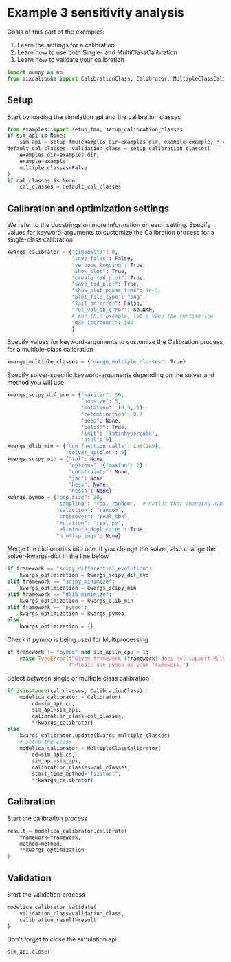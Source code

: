 
# Example 3 sensitivity analysis

Goals of this part of the examples:
1. Learn the settings for a calibration
2. Learn how to use both Single- and MultiClassCalibration
3. Learn how to validate your calibration

```python
import numpy as np
from aixcalibuha import CalibrationClass, Calibrator, MultipleClassCalibrator
```

## Setup
Start by loading the simulation api and the calibration classes

```python
from examples import setup_fmu, setup_calibration_classes
if sim_api is None:
    sim_api = setup_fmu(examples_dir=examples_dir, example=example, n_cpu=n_cpu)
default_cal_classes, validation_class = setup_calibration_classes(
    examples_dir=examples_dir,
    example=example,
    multiple_classes=False
)
if cal_classes is None:
    cal_classes = default_cal_classes
```

## Calibration and optimization settings
We refer to the docstrings on more information on each setting.
Specify values for keyword-arguments to customize
the Calibration process for a single-class calibration

```python
kwargs_calibrator = {"timedelta": 0,
                     "save_files": False,
                     "verbose_logging": True,
                     "show_plot": True,
                     "create_tsd_plot": True,
                     "save_tsd_plot": True,
                     "show_plot_pause_time": 1e-3,
                     "plot_file_type": "png",
                     "fail_on_error": False,
                     "ret_val_on_error": np.NAN,
                     # For this example, let's keep the runtime low
                     "max_itercount": 100
                     }
```

Specify values for keyword-arguments to customize
the Calibration process for a multiple-class calibration

```python
kwargs_multiple_classes = {"merge_multiple_classes": True}
```

Specify solver-specific keyword-arguments depending on the solver and method you will use

```python
kwargs_scipy_dif_evo = {"maxiter": 30,
                        "popsize": 5,
                        "mutation": (0.5, 1),
                        "recombination": 0.7,
                        "seed": None,
                        "polish": True,
                        "init": 'latinhypercube',
                        "atol": 0}
kwargs_dlib_min = {"num_function_calls": int(1e9),
                   "solver_epsilon": 0}
kwargs_scipy_min = {"tol": None,
                    "options": {"maxfun": 1},
                    "constraints": None,
                    "jac": None,
                    "hess": None,
                    "hessp": None}
kwargs_pymoo = {"pop_size": 20,
                "sampling": "real_random",  # Notice that changing Hyper-Parameters may change pop size.
                "selection": "random",
                "crossover": "real_sbx",
                "mutation": "real_pm",
                "eliminate_duplicates": True,
                "n_offsprings": None}
```

Merge the dictionaries into one.
If you change the solver, also change the solver-kwargs-dict in the line below

```python
if framework == "scipy_differential_evolution":
    kwargs_optimization = kwargs_scipy_dif_evo
elif framework == "scipy_minimize":
    kwargs_optimization = kwargs_scipy_min
elif framework == "dlib_minimize":
    kwargs_optimization = kwargs_dlib_min
elif framework == "pymoo":
    kwargs_optimization = kwargs_pymoo
else:
    kwargs_optimization = {}
```

Check if pymoo is being used for Multiprocessing

```python
if framework != "pymoo" and sim_api.n_cpu > 1:
    raise TypeError(f"Given framework {framework} does not support Multiprocessing."
                    f"Please use pymoo as your framework.")
```

Select between single or multiple class calibration

```python
if isinstance(cal_classes, CalibrationClass):
    modelica_calibrator = Calibrator(
        cd=sim_api.cd,
        sim_api=sim_api,
        calibration_class=cal_classes,
        **kwargs_calibrator)
else:
    kwargs_calibrator.update(kwargs_multiple_classes)
    # Setup the class
    modelica_calibrator = MultipleClassCalibrator(
        cd=sim_api.cd,
        sim_api=sim_api,
        calibration_classes=cal_classes,
        start_time_method="fixstart",
        **kwargs_calibrator)
```

## Calibration
Start the calibration process

```python
result = modelica_calibrator.calibrate(
    framework=framework,
    method=method,
    **kwargs_optimization
)
```

## Validation
Start the validation process

```python
modelica_calibrator.validate(
    validation_class=validation_class,
    calibration_result=result
)
```

Don't forget to close the simulation api:

```python
sim_api.close()
```
